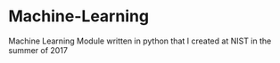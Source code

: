 # Machine-Learning
Machine Learning Module written in python that I created at NIST in the summer of 2017
